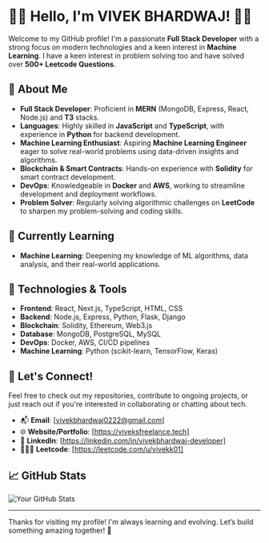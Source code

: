 # 👨‍💻 Hello, I'm VIVEK BHARDWAJ! 👨‍💻

Welcome to my GitHub profile! I'm a passionate **Full Stack Developer** with a strong focus on modern technologies and a keen interest in **Machine Learning**. I have a keen interest in problem solving too and have solved over **500+ Leetcode Questions**. 

## 🚀 About Me

- **Full Stack Developer**: Proficient in **MERN** (MongoDB, Express, React, Node.js) and **T3** stacks.
- **Languages**: Highly skilled in **JavaScript** and **TypeScript**, with experience in **Python** for backend development.
- **Machine Learning Enthusiast**: Aspiring **Machine Learning Engineer** eager to solve real-world problems using data-driven insights and algorithms.
- **Blockchain & Smart Contracts**: Hands-on experience with **Solidity** for smart contract development.
- **DevOps**: Knowledgeable in **Docker** and **AWS**, working to streamline development and deployment workflows.
- **Problem Solver**: Regularly solving algorithmic challenges on **LeetCode** to sharpen my problem-solving and coding skills.

## 🌱 Currently Learning

- **Machine Learning**: Deepening my knowledge of ML algorithms, data analysis, and their real-world applications.

## 🔧 Technologies & Tools

- **Frontend**: React, Next.js, TypeScript, HTML, CSS
- **Backend**: Node.js, Express, Python, Flask, Django
- **Blockchain**: Solidity, Ethereum, Web3.js
- **Database**: MongoDB, PostgreSQL, MySQL
- **DevOps**: Docker, AWS, CI/CD pipelines
- **Machine Learning**: Python (scikit-learn, TensorFlow, Keras)
  
## 💬 Let's Connect!

Feel free to check out my repositories, contribute to ongoing projects, or just reach out if you're interested in collaborating or chatting about tech.

- 📬 **Email**: [vivekbhardwaj0222@gmail.com]
- 🌐 **Website/Portfolio**: [https://viveksfreelance.tech]
- 📱 **LinkedIn**: [https://linkedin.com/in/vivekbhardwaj-developer]
- 👨🏻‍💻 **Leetcode**: [https://leetcode.com/u/vivekk01]

## 📈 GitHub Stats

![Your GitHub Stats](https://github-readme-stats.vercel.app/api?username=devvivekk&show_icons=true&hide_title=true&hide=prs&count_private=true&theme=radical)

---

Thanks for visiting my profile! I'm always learning and evolving. Let’s build something amazing together! 🚀
